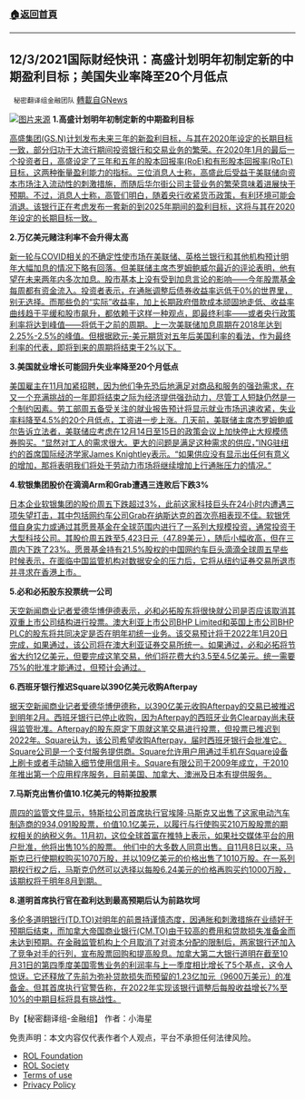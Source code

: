 ###  [:house:返回首頁](https://github.com/ourhimalayas/txt)
---


## 12/3/2021国际财经快讯：高盛计划明年初制定新的中期盈利目标；美国失业率降至20个月低点
` 秘密翻译组金融团队` [轉載自GNews](https://gnews.org/zh-hans/1716403/)

![](https://assets.gnews.org/wp-content/uploads/2021/12/图片1-11.png)[图片来源](https://www.reuters.com/)
**1.高盛计划明年初制定新的中期盈利目标**

[高盛集团(GS.N)计划发布未来三年的新盈利目标，与其在2020年设定的长期目标一致，部分归功于大流行期间投资银行和交易业务的繁荣。在2020年1月的最后一个投资者日，高盛设定了三年和五年的股本回报率(RoE)和有形股本回报率(RoTE)目标，这两种衡量盈利能力的指标。三位消息人士称，高盛此后受益于美联储向资本市场注入流动性的刺激措施，而随后华尔街公司主营业务的繁荣意味着进展快于预期。不过，消息人士称，高管们明白，随着央行收紧货币政策，有利环境可能会消退。该银行正在考虑发布一套新的到2025年期间的盈利目标，这将与其在2020年设定的长期目标一致。](https://www.reuters.com/markets/us/exclusive-goldman-sachs-planning-new-medium-term-profitability-targets-early-2021-12-02/)

**2.万亿美元赌注利率不会升得太高**

[新一轮与COVID相关的不确定性使市场在美联储、英格兰银行和其他机构预计明年大幅加息的情况下略有回落。但美联储主席杰罗姆鲍威尔最近的评论表明，他有望在未来两年内多次加息。股市基本上没有受到加息言论的影响——今年股票基金每周都有资金流入。投资者表示，在通胀调整后债券收益率远低于0%的世界里，别无选择。而那些负的“实际”收益率，加上长期政府借款成本顽固地走低、收益率曲线趋于平缓和股市飙升，都依赖于这样一种观点，即最终利率——或者央行政策利率将达到峰值——将低于之前的周期。上一次美联储加息周期在2018年达到2.25%-2.5%的峰值。但根据欧元-美元期货对五年后美国利率的看法，作为最终利率的代表，即将到来的周期将结束于2%以下。](https://www.reuters.com/markets/europe/trillion-dollar-wager-that-interest-rates-wont-rise-far-2021-12-01/)

**3.美国就业增长可能回升失业率降至20个月低点**

[美国雇主在11月加紧招聘，因为他们争先恐后地满足对商品和服务的强劲需求，在又一个充满挑战的一年即将结束之际为经济提供强劲动力，尽管工人短缺仍然是一个制约因素。劳工部周五备受关注的就业报告预计将显示就业市场迅速收紧，失业率料降至4.5%的20个月低点，工资进一步上涨。几天前，美联储主席杰罗姆鲍威尔告诉立法者，美联储应考虑在12月14日至15日的政策会议上加快停止大规模债券购买。“显然对工人的需求很大。更大的问题是满足这种需求的供应，”ING驻纽约的首席国际经济学家James Knightley表示。“如果供应没有显示出任何有意义的增加，那将表明我们将处于劳动力市场将继续增加上行通胀压力的情况。”](https://www.oann.com/u-s-job-growth-likely-picked-up-unemployment-rate-seen-at-20-month-low/)

**4.软银集团股价在滴滴Arm和Grab遭遇三连败后下跌3%**

[日本企业软银集团的股价周五下跌超过3%，此前这家科技巨头在24小时内遭遇三项失望打击，其中包括网约车公司Grab在纳斯达克的首次亮相表现不佳。软银凭借自身实力或通过其愿景基金在全球范围内进行了一系列大规模投资，通常投资于大型科技公司。其股价周五跌至5,423日元（47.89美元），随后小幅收高，但在三周内下跌了23%。愿景基金持有21.5%股权的中国网约车巨头滴滴全球周五早些时候表示，在面临中国监管机构对数据安全的压力后，它将从纽约证券交易所退市并寻求在香港上市。](https://www.oann.com/softbank-group-shares-slide-3-after-didi-arm-grab-triple-setback/)

**5.必和必拓股东投票统一公司**

[天空新闻商业记者爱德华博伊德表示，必和必拓股东将很快就公司是否应该取消其双重上市公司结构进行投票。澳大利亚上市公司BHP Limited和英国上市公司BHP PLC的股东将共同决定是否在明年初统一业务。该交易预计将于2022年1月20日完成，如果通过，该公司将在澳大利亚证券交易所统一。如果通过，必和必拓将节省大约12亿美元，但要完成这笔交易，他们将花费大约3.5至4.5亿美元。统一需要75%的批准才能通过，但预计会通过。](https://www.skynews.com.au/business/finance/bhp-shareholders-to-vote-to-unify-company/video/461e07fc9980990ed61bf3f5923ca542)

**6.西班牙银行推迟Square以390亿美元收购Afterpay**

[据天空新闻商业记者爱德华博伊德称，以390亿美元收购Afterpay的交易已被推迟到明年2月。西班牙银行已停止收购，因为Afterpay的西班牙业务Clearpay尚未获得监管批准。Afterpay的股东原定下周就这笔交易进行投票，但投票已推迟到2022年。Square认为，该公司希望收购Afterpay，届时西班牙银行会批准它。Square公司是一个支付服务提供商。Square允许用户用通过手机在Square设备上刷卡或者手动输入细节使用信用卡。Square有限公司于2009年成立，于2010年推出第一个应用程序服务，目前美国、加拿大、澳洲及日本有提供服务。](https://www.skynews.com.au/business/finance/bank-of-spain-delays-squares-39-billion-takeover-of-afterpay/video/76c5d500fa5f30be957d3b6e0fa3bd6a)

**7.马斯克出售价值10.1亿美元的特斯拉股票**

[周四的监管文件显示，特斯拉公司首席执行官埃隆·马斯克又出售了这家电动汽车制造商的934,091股股票，价值10.1亿美元，以履行与行使购买210万股股票的期权相关的纳税义务。11月初，这位全球首富在推特上表示，如果社交媒体平台的用户批准，他将出售10%的股票。 他们中的大多数人同意出售。自11月8日以来，马斯克已行使期权购买1070万股，并以109亿美元的价格出售了1010万股。在一系列期权行权之后，马斯克仍然可以选择以每股6.24美元的价格再购买约1000万股，该期权将于明年8月到期。](https://www.oann.com/musk-exercises-more-options-sells-tesla-shares-worth-1-01-billion/)

**8.道明首席执行官在盈利达到最高预期后认为前路坎坷**

[多伦多道明银行(TD.TO)对明年的前景持谨慎态度，因通胀和刺激措施在业绩好于预期后结束，而加拿大帝国商业银行(CM.TO)由于较高的费用和贷款损失准备金而未达到预期。在金融监管机构上个月取消了对资本分配的限制后，两家银行还加入了竞争对手的行列，宣布股票回购和提高股息。加拿大第二大银行道明在截至10月31日的第四季度美国零售业务的利润率与上一季度相比增长了5个基点，这令人惊讶。它还释放了先前为弥补贷款损失而预留的1.23亿加元（9600万美元）的准备金。但其首席执行官警告称，在2022年实现该银行调整后每股收益增长7%至10%的中期目标将具有挑战性。](https://www.reuters.com/markets/rates-bonds/canadas-cibc-posts-higher-quarterly-profit-lifts-dividend-10-2021-12-02/)

By【秘密翻译组-金融组】
作者：小海星

 

免责声明：本文内容仅代表作者个人观点，平台不承担任何法律风险。

- [ROL Foundation](https://rolfoundation.org/)
- [ROL Society](https://rolsociety.org/)
- [Terms of use](https://gnews.org/terms-of-use-3/)
- [Privacy Policy](https://gnews.org/privacy-policy/)

